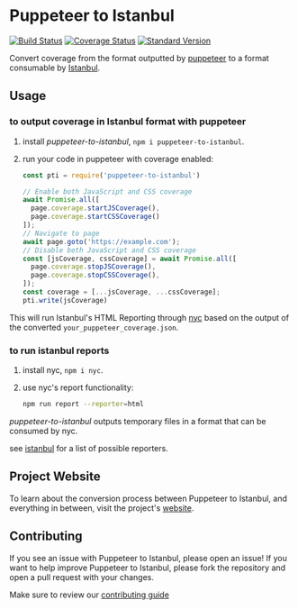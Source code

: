 # Puppeteer to Istanbul

[![Build Status](https://travis-ci.org/istanbuljs/puppeteer-to-istanbul.svg?branch=master)](https://travis-ci.org/istanbuljs/puppeteer-to-istanbul)
[![Coverage Status](https://coveralls.io/repos/github/istanbuljs/puppeteer-to-istanbul/badge.svg?branch=master)](https://coveralls.io/github/istanbuljs/puppeteer-to-istanbul?branch=master)
[![Standard Version](https://img.shields.io/badge/release-standard%20version-brightgreen.svg)](https://github.com/conventional-changelog/standard-version)

Convert coverage from the format outputted by [puppeteer](https://developers.google.com/web/tools/puppeteer/) to a format consumable by [Istanbul][istanbul].

## Usage

### to output coverage in Istanbul format with puppeteer

1. install _puppeteer-to-istanbul_, `npm i puppeteer-to-istanbul`.
2. run your code in puppeteer with coverage enabled:

    ```js
    const pti = require('puppeteer-to-istanbul')

    // Enable both JavaScript and CSS coverage
    await Promise.all([
      page.coverage.startJSCoverage(),
      page.coverage.startCSSCoverage()
    ]);
    // Navigate to page
    await page.goto('https://example.com');
    // Disable both JavaScript and CSS coverage
    const [jsCoverage, cssCoverage] = await Promise.all([
      page.coverage.stopJSCoverage(),
      page.coverage.stopCSSCoverage(),
    ]);
    const coverage = [...jsCoverage, ...cssCoverage];
    pti.write(jsCoverage)
    ```
    
This will run Istanbul's HTML Reporting through [nyc][nyc] based on the output of the converted `your_puppeteer_coverage.json`.
    
### to run istanbul reports

1. install nyc, `npm i nyc`.
2. use nyc's report functionality:

    ```bash
    npm run report --reporter=html
    ```
    
_puppeteer-to-istanbul_ outputs temporary files in a format that can be
consumed by nyc.

see [istanbul](https://github.com/istanbuljs/istanbuljs/tree/master/packages/istanbul-reports/lib) for a list of possible reporters.

## Project Website

To learn about the conversion process between Puppeteer to Istanbul, and everything in between, visit the project's [website](https://hack-illinois-team-istanbul.herokuapp.com/).

## Contributing

If you see an issue with Puppeteer to Istanbul, please open an issue! If you want to help improve Puppeteer to Istanbul, please fork the repository and open a pull request with your changes.

Make sure to review our [contributing guide][contributing]

[coveralls]: https://github.com/GoogleChrome/puppeteer
[istanbul]: https://github.com/istanbuljs/istanbuljs
[nyc]: https://github.com/istanbuljs/nyc
[contributing]: contributing.md
